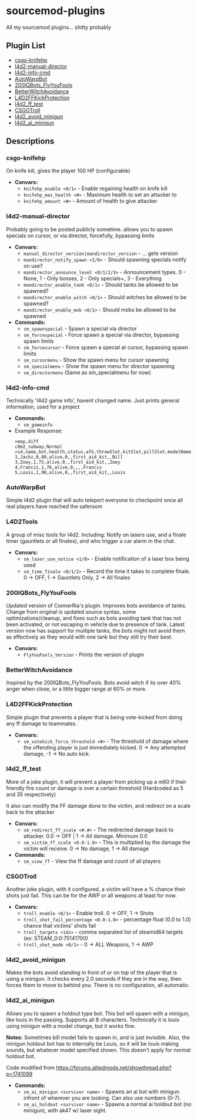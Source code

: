 # sourcemod-plugins
All my sourcemod plugins... shitty probably

## Plugin List
* [csgo-knifehp](#csgo-knifehp)
* [l4d2-manual-director](#l4d2-manual-director)
* [l4d2-info-cmd](#l4d2-info-cmd)
* [AutoWarpBot](#AutoWarpBot)
* [200IQBots_FlyYouFools](#200IQBots_FlyYouFools)
* [BetterWitchAvoidance](#BetterWitchAvoidance)
* [L4D2FFKickProtection](#L4D2FFKickProtection)
* [l4d2_ff_test](#l4d2_ff_test)
* [CSGOTroll](#CSGOTroll)
* [l4d2_avoid_minigun](#l4d2_avoid_minigun)
* [l4d2_ai_minigun](#l4d2_ai_minigun)

## Descriptions
### csgo-knifehp
On knife kill, gives the player 100 HP (configurable)
* **Convars:**
   * `knifehp_enable <0/1>` - Enable regaining health on knife kill
   * `knifehp_max_health <#>` - Maximum health to set an attacker to
   * `knifehp_amount <#>` - Amount of health to give attacker
   
### l4d2-manual-director
Probably going to be posted publicly sometime. allows you to spawn specials on cursor, or via director, forcefully, bypassing limits
* **Convars:**
   * `manual_director_version|mandirector_version` - ... gets version
   * `mandirector_notify_spawn <1/0>` - Should spawning specials notify on use?
   * `mandirector_announce_level <0/1/2/3>` - Announcement types. 0 - None, 1 - Only bosses, 2 - Only specials+, 3 - Everything
   * `mandirector_enable_tank <0/1>` - Should tanks be allowed to be spawned?
   * `mandirector_enable_witch <0/1>` - Should witches be allowed to be spawned?
   * `mandirector_enable_mob <0/1>` - Should mobs be allowed to be spawned
* **Commands:**
   * `sm_spawnspecial` - Spawn a special via director
   * `sm_forcespecial` - Force spawn a special via director, bypassing spawn limits
   * `sm_forcecursor` - Force spawn a special at cursor, bypassing spawn limits
   * `sm_cursormenu` - Show the spawn menu for cursor spawning
   * `sm_specialmenu` - Show the spawn menu for director spawning
   * `sm_directormenu` (Same as sm_specialmenu for now)
   
### l4d2-info-cmd
Technically 'l4d2 game info', havent changed name. Just prints general information, used for a project
* **Commands:**
   * `sm_gameinfo`
* Example Response:
    ```
    >map,diff
    c8m2_subway,Normal
    >id,name,bot,health,status,afk,throwSlot,kitSlot,pillSlot,modelName
    1,Jackz,0,80,alive,0,,first_aid_kit,,Bill
    3,Zoey,1,75,alive,0,,first_aid_kit,,Zoey
    4,Francis,1,76,alive,0,,,,Francis
    5,Louis,1,90,alive,0,,first_aid_kit,,Louis
    ```
    
### AutoWarpBot
Simple l4d2 plugin that will auto teleport everyone to checkpoint once all real players have reached the saferoom

### L4D2Tools
A group of misc tools for l4d2. Including: Notify on lasers use, and a finale timer (gauntlets or all finales), and who trigger a car alarm in the chat.
* **Convars:**
   * `sm_laser_use_notice <1/0>` - Enable notification of a laser box being used
   * `sm_time_finale <0/1/2>` - Record the time it takes to complete finale. 0 -> OFF, 1 -> Gauntlets Only, 2 -> All finales
   
### 200IQBots_FlyYouFools
Updated version of ConnerRia's plugin. Improves bots avoidance of tanks. Change from original is updated source syntax, some optimizations/cleanup, and fixes such as bots avoiding tank that has not been activated, or not escaping in vehicle due to presence of tank.
Latest version now has support for multiple tanks, the bots might not avoid them as effectively as they would with one tank but they still try their best.
* **Convars:**
   * `FlyYouFools_Version` - Prints the version of plugin

### BetterWitchAvoidance
Inspired by the 200IQBots_FlyYouFools. Bots avoid witch if its over 40% anger when close, or a little bigger range at 60% or more.

### L4D2FFKickProtection
Simple plugin that prevents a player that is being vote-kicked from doing any ff damage to teammates. 
* **Convars:**
  * `sm_votekick_force_threshold <#>` - The threshold of damage where the offending player is just immediately kicked. 0 -> Any attempted damage, -1 -> No auto kick.

### l4d2_ff_test
More of a joke plugin, it will prevent a player from picking up a m60 if their friendly fire count or damage is over a certain threshold (Hardcoded as 5 and 35 respectively)

It also can modify the FF damage done to the victim, and redirect on a scale back to the attacker
* **Convars:**
  * `sm_redirect_ff_scale <#.#>` - The redirected damage back to attacker. 0.0 -> OFF | 1 -> All damage. Minimum 0.0
  * `sm_victim_ff_scale <0.0-1.0>` - This is multiplied by the damage the victim will receive. 0 -> No damage, 1 -> All damage
* **Commands:**
  * `sm_view_ff` - View the ff damage and count of all players

### CSGOTroll
Another joke plugin, with it configured, a victim will have a % chance their shots just fail. This can be for the AWP or all weapons at least for now.
* **Convars:**
  * `troll_enable <0/1>` - Enable troll. 0 -> OFF, 1 -> Shots
  * `troll_shot_fail_percentage <0.0-1.0>` - percentage float (0.0 to 1.0) chance that victims' shots fail
  * `troll_targets <ids>` - comma separated list of steamid64 targets (ex: STEAM_0:0:75141700)
  * `troll_shot_mode <0/1>` - 0 -> ALL Weapons, 1 -> AWP

### l4d2_avoid_minigun
Makes the bots avoid standing in front of or on top of the player that is using a minigun. It checks every 2.0 seconds if they are in the way, then forces them to move to behind you.  There is no configuration, all automatic.

### l4d2_ai_minigun
Allows you to spawn a holdout type bot. This bot will spawn with a minigun, like louis in the passing. Supports all 8 characters. 
Technically it is louis using minigun with a model change, but it works fine.

**Notes:** Sometimes bill model fails to spawn in, and is just invisible. Also, the minigun holdout bot has to internally be Louis, so it will be louis making sounds, but whatever model specified shown. This doesn't apply for normal holdout bot.

Code modified from https://forums.alliedmods.net/showthread.php?p=1741099

* **Commands:**
  * `sm_ai_minigun <survivor name>` - Spawns an ai bot with minigun infront of wherever you are looking. Can also use numbers (0-7).
  * `sm_ai_holdout <survivor name>` - Spawns a normal ai holdout bot (no minigun), with ak47 w/ laser sight. 